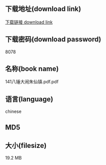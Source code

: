 ## 下载地址(download link)
[下载链接 download link](https://voluble-croquembouche-d321dc.netlify.app/?s=141%E5%85%AB%E9%94%A4%E5%A4%A7%E9%97%B9%E6%9C%B1%E4%BB%99%E9%95%87.pdf)

## 下载密码(download password)
8078

## 名称(book name)
141八锤大闹朱仙镇.pdf.pdf

## 语言(language)
chinese

## MD5


## 大小(filesize)
19.2 MB
